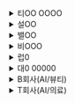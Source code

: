 <details>
<summary>티OO OOOO</summary>

- Next.js 장단점에 대해 설명해 주세요.
- 리액트 개발하면서 가장 복잡하다 느꼈던 로직이 무엇인가요?
- 프레임워크와 라이브러리의 차이가 무엇인가요?
- 리액트는 프레임워크 라이브러리인가요?
- 상태관리 라이브러리 써본 거 있나요?
- OpenGL에서 좌표를 이동할 때 어떻게 하나요?
- 다양한 기기의 트러블 슈팅 경험에 대해 말해주세요.
- 브라우저의 주소창에 주소 치면 렌더링하기까지 과정에 대해 설명해 주세요.
- 어떤 멤버와 잘 맞았고 어떤 멤버와 잘 안 맞았나요?
- 10년 후 어떤 개발자가 되고 싶으신가요?
</details>

<details>
<summary>설OO</summary>

- 이력서가 굉장히 짧던데 어떠한 템플릿이 있었나요?
- 두마리 토끼를 잡는 건 어려울 것 같은데 풀스택이 기능하다고 한 이유가 무엇인가요?
- Flutter와 Dart하게 될텐데 어떤 어려움이 있을 것 같나요?
- UI의 비동기적인 렌더링 방식에 대해 설명해 주세요.
- 소수와 소수를 더하면 왜 이상한 숫자가 나올까요?
- 해시는 암호화일까요?
- 해쉬 충돌 없고 문자열의 사이즈는 전부 같다 가정했을 때, 기존에 암호화된 데이터들을 전부 해쉬로 바꾼다면 어떤 문제가 있을까요?
- 해쉬를 사용해도 되는 데이터에는 무엇이 있을까요?
- 다수의 유저가 동일한 사진을 계속 업로드한다면 어떻게 하실 건가요?
- 캐쉬를 할머니도 알아듣게 설명해 주세요.
</details>

<details>
<summary>밸OO</summary>

- 스타트업, 영양제 커머스에 관심 가지게 된 계기가 있나요?
- 컴퓨터학부에 진학한 이유가 무엇인가요?
- 5년후, 10년후 어떤 개발자가 되고 싶은가요?
- 개발, 동아리, 프로젝트 등을 하면서 가장 몰입했던 경험이 무엇이고 신경 썼던 경험이 무엇인가요?
- 코드를 짤 때 제일 중요하게 여기는 점이 무엇인가요?
- 클린 코드를 지향하는 것 같은데 클린 코드의 요소가 무엇인지 설명해 주세요.
- 내부 로직이 상당히 어려운 라이브러리, API 등을 사용할 때 어떻게 학습하나요?
- 자신의 성격을 비추어볼 때, 어떤 사람이랑 잘 맞는다고 생각하고, 어떤 사람이랑 잘 안맞는다 생각하나요?
- 최근에 학습하고 있는게 있나요?
</details>

<details>
<summary>비OOO</summary>

- 비전공자였다가 개발자를 선택하게 된 이유

- 개발을 할 때 어떤 면에서 재미를 많이 느끼시나요?

- 이력서에 CORS를 해결하셨다고 나와있는데 CORS를 해결하는 방법은 여러가지인데 어떤 방식으로 해결하셨나요?

- 리액트를 사용할 때의 장점

- 리액트와 jQuery의 차이와 각각의 동작 방식

- React Hook Form, React Query 라이브러리를 활용하셨는데 하드코딩을 했을 때와 비교했을 때 어떤 점이 좋았나요?

- 이력서 상에 FOUC(Flash Of Unstyled Content)현상을 해결하셨다고 명시되어있는데 어떻게 해결하셨나요?

- Ant Design을 사용하신 경험이 있는데 이 라이브러리는 어떻게 사용하는 건가요?

- React-Calendar 라이브러리를 사용하셨는데 디자인 시안에 맞게 어떻게 스타일링 하셨나요?

- 서버에서 받아온 JSON 데이터를 컴포넌트에서 항상 State에 담아둬야 할까요? 변수에 담아두면 안될까요?

- 자바스크립트 동등연산자와 일치연산자의 차이를 아시나요?

- 자기계발은 평소에 어떻게 하시나요?

</details>

<details>
<summary>럽0</summary>

- 배포 경험이 있으신데 어떤 식으로 하셨고 왜 그 플랫폼을 선택하셨나요?

- CI/CD 구축을 하셨는데 CI/CD가 무엇인가요?

- 프론트엔드 프레임워크로 리액트를 선택한 이유와 앞으로 한가지 더 배우신다면 어떤 프레임워크를 사용해보고 싶으신가요?

- 프로젝트들을 진행하면서 백엔드와 소통을 할 때 힘들었던 부분이 있나요?

- 백엔드와 협업을 할 때 어떤 부분을 같이 협의할 수 있을까요?

- useMemo와 useCallback의 차이, 데이터 업데이트가 자주 되는 상황과 자주 안되는 상황 중에 메모이제이션을 해야하는 상황은 어느 쪽일까요? 그 이유는?

- 회사에 도입을 해보고 싶은 기술이나 업무 방식이 있을 때 어떤 방식으로 의견을 내실건가요?

- 미래에 어떤 개발자가 되고 싶으신가요?

- 풀스택 개발자를 목표하신다고 하셨는데 어떤 기술들로 스택을 쌓고 싶으신가요?

</details>

<details>
<summary>대0 00000</summary>

- Redux와 Recoil의 차이

- CSR과 SSR의 차이

- Promise와 async/await의 차이

- Typescript를 쓰면 좋은 점

</details>

<details>
<summary>B회사(AI/뷰티)</summary>

TypeScript
- TypeScript 어느 범위까지 타입 적용하는지?
- return 시 void와 undefined 차이

JavaScript
- JavaScript는 싱글스레드인가 멀티스레드인가
- 싱글스레드는 무엇인가요?
- call by value와 call by reference 차이
- eslint 사용 시 인자로 받은 값을 변경하려면 에러가 발생하는데, 이게 왜 발생하는지 call by value 또는 call by  reference 개념을 가지고 설명해 주세요.

HTTP
- HTTP 특성 stateless가 무엇인지
- stateless인데 서버와 통신할 때 값을 어떻게 주고 받을 수 있는지?
- 클라이언트 캐싱 종류가 무엇인지?
- localStorage와 sessionStorage 차이가 무엇인지?

graphQL
- graphQL 장점
- RESTapi와 차이점
- 오버패칭 언더패칭 무엇인지?
- graphQL에서 언더패칭 어떻게 처리하는지?
- graphQL에서 캐싱 어떻게 처리하는지?
- 캐싱 정규화에 대해 설명해 주세요.

React
- React 렌더링 되는 조건
- useCallback이 무엇이고 언제 사용하는지? (구체적으로 어떤 문제를 어떻게 해결했는지?)
- useRef는 무엇이고 언제 사용하는지?
- 제어 컴포넌트와 비제어 컴포넌트 차이
- 브라우저 상 예전 버전에서 구동되려면 어떻게 해야 하는지?

Next
- 프로젝트에서 사용해 본 적 있는지?
- 어떻게 활용했는지?

그 외
- Babel, Webpack 사용해 본 적 있는지?
- 프로젝트 설명
- 졸업 이후 공백기
- 이력서 이외 다른 프로젝트 하신거 있는지?
- 라이브 코테(prefix, suffix 추출하여 최대 갯수 단어 구하기 (객체 다루기))

</details>

<details>
<summary>T회사(AI/의료)</summary>

코드 질문
- 리액트 렌더링 관련 코드에서 콘솔에 값 어떻게 나오는지? (React.memmo, 원시형, 참조형)
- 비동기 패칭 질문 (fetch, then, catch)

자료구조
- 스택, 큐 차이
- 스택으로 큐 만들어보기(스택 2개, 큐 1개)
- 연결 리스트, 배열 리스트 차이
</details>
